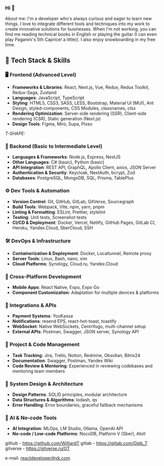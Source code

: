 ### Hi 👋
About me:
I'm a developer who's always curious and eager to learn new things. I love to integrate different tools and techniques into my work to create innovative solutions for businesses.
When I'm not working, you can find me reading technical books in English or playing the guitar (I can even play Paganini's 5th Caprice! a little)). I also enjoy snowboarding in my free time.

## 🧠 Tech Stack & Skills

### 🖥️ Frontend (Advanced Level)
- **Frameworks & Libraries**: React, Next.js, Vue, Redux, Redux Toolkit, Redux-Saga, Zustand
- **Languages**: JavaScript, TypeScript
- **Styling**: HTML5, CSS3, SASS, LESS, Bootstrap, Material UI (MUI), Ant Design, styled-components, CSS Modules, classnames, clsx
- **Rendering Optimization**: Server-side rendering (SSR), Client-side rendering (CSR), Static generation (Next.js)
- **Design Tools**: Figma, Miro, Supa, Pixso


*T-SHAPE:*

### 🔧 Backend (Basic to Intermediate Level)
- **Languages & Frameworks**: Node.js, Express, NestJS
- **Other Languages**: C# (basic), Python (basic)
- **API Integration**: REST API, GraphQL, Apollo Client, axios, JSON Server
- **Authentication & Security**: Keycloak, NextAuth, bcrypt, Zod
- **Databases**: PostgreSQL, MongoDB, SQL, Prisma, TablePlus

### ⚙️ Dev Tools & Automation
- **Version Control**: Git, GitHub, GitLab, GitVerse, Sourcegraph
- **Build Tools**: Webpack, Vite, npm, yarn, pnpm
- **Linting & Formatting**: ESLint, Prettier, stylelint
- **Testing**: Unit tests, Screenshot tests
- **CI/CD & Deployment**: Docker, Vercel, Netlify, GitHub Pages, GitLab CI, Heroku, Yandex.Cloud, SberCloud, SSH

### 🛠️ DevOps & Infrastructure
- **Containerization & Deployment**: Docker, Localtunnel, Remote proxy
- **Server Tools**: Linux, Bash, nano, vim
- **Cloud Platforms**: Synology, Cloud.ru, Yandex.Cloud

### 📱 Cross-Platform Development
- **Mobile Apps**: React Native, Expo, Expo Go
- **Component Customization**: Adaptation for multiple devices & platforms

### 🔌 Integrations & APIs
- **Payment Systems**: YooKassa
- **Notifications**: resend EPS, react-hot-toast, toastify
- **WebSocket**: Native WebSockets, Centrifugo, multi-channel setup
- **External APIs**: Postman, Swagger, JSON server, Synology API

### 🧰 Project & Code Management
- **Task Tracking**: Jira, Trello, Notion, Redmine, Obsidian, Bitrix24
- **Documentation**: Swagger, Postman, Yandex Wiki
- **Code Review & Mentoring**: Experienced in reviewing codebases and mentoring team members

### 🧩 System Design & Architecture
- **Design Patterns**: SOLID principles, modular architecture
- **Data Structures & Algorithms**: lodash, qs
- **Error Handling**: Error boundaries, graceful fallback mechanisms

### 🤖 AI & No-code Tools
- **AI Integration**: MLOps, LM Studio, Ollama, OpenAI API
- **No-code / Low-code Platforms**: NocoDB, Platform V (Sber), Atoll

github - https://github.com/WilliardT
gitlab - https://gitlab.com/Gleb_T
gitverse - https://gitverse.ru/GT

e-mail: reactdeveloper@vk.com

## 

